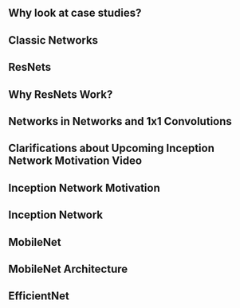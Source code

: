 ## Why look at case studies?

## Classic Networks

## ResNets

## Why ResNets Work?

## Networks in Networks and 1x1 Convolutions

## Clarifications about Upcoming Inception Network Motivation Video

## Inception Network Motivation

## Inception Network

## MobileNet

## MobileNet Architecture

## EfficientNet